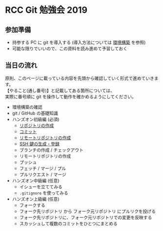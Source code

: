 # RCC Git 勉強会 2019

## 参加準備

- 持参する PC に git を導入する (導入方法については [環境構築](0-env.md) を参照)
- 可能な限りでいいので、この資料を読み進めて予習しておく

## 当日の流れ

原則、このページに載っている内容を先頭から確認していく形式で進めていきます。  
【やること(通し番号)】と記載してある箇所については、  
実際に番号順に git を操作して動作を確かめるようにしてください。

* 環境構築の確認
* git / GitHub の基礎知識
* ハンズオン初級編 (必須)
  * [リポジトリの作成](1-init-repo.md)
  * [コミット](2-commit.md)
  * [リモートリポジトリの作成](3-prepare-remote.md)
  * [SSH 鍵の生成・登録](4-ssh-keygen.md)
  * ブランチの作成 / チェックアウト
  * リモートリポジトリの作成
  * プッシュ
  * フェッチ / マージ / プル
  * プルリクエスト / マージ
* ハンズオン中級編 (任意)
  * イシューを立ててみる
  * `.gitignore` を使ってみる
* ハンズオン上級編 (任意)
  * フォークする
  * フォーク先リポジトリ から フォーク元リポジトリ にプルリクを投げる
  * フォーク先リポジトリに、フォーク元リポジトリでの変更を反映する
  * スカッシュして複数のコミットをひとつにまとめる

